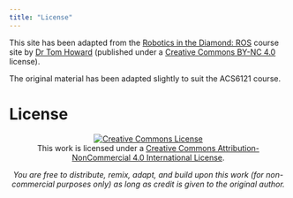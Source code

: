 ```yaml
---
title: "License"
---
```


This site has been adapted from the [Robotics in the Diamond: ROS](https://tom-howard.github.io/ros/) course site by [Dr Tom Howard](https://www.sheffield.ac.uk/engineering/diamond-engineering/our-staff/tom-howard) (published under a [Creative Commons BY-NC 4.0](http://creativecommons.org/licenses/by-nc/4.0/) license).

The original material has been adapted slightly to suit the ACS6121 course.

# License

<p align="center">
  <a rel="license" href="http://creativecommons.org/licenses/by-nc/4.0/"><img alt="Creative Commons License" style="border-width:0" src="https://i.creativecommons.org/l/by-nc/4.0/88x31.png" /></a><br />This work is licensed under a <a rel="license" href="http://creativecommons.org/licenses/by-nc/4.0/">Creative Commons Attribution-NonCommercial 4.0 International License</a>.
</p>

<p align="center"><em>You are free to distribute, remix, adapt, and build upon this work (for non-commercial purposes only) as long as credit is given to the original author.</em></p>